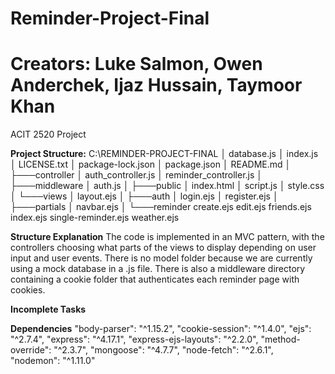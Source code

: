  # Reminder-Project-Final
# Creators: Luke Salmon, Owen Anderchek, Ijaz Hussain, Taymoor Khan


ACIT 2520 Project

**Project Structure:**
C:\REMINDER-PROJECT-FINAL
│   database.js
│   index.js
│   LICENSE.txt
│   package-lock.json
│   package.json
│   README.md
│
├───controller
│       auth_controller.js
│       reminder_controller.js
│
├───middleware
│       auth.js
│
├───public
│       index.html
│       script.js
│       style.css
│
└───views
    │   layout.ejs
    │
    ├───auth
    │       login.ejs
    │       register.ejs
    │
    ├───partials
    │       navbar.ejs
    │
    └───reminder
            create.ejs
            edit.ejs
            friends.ejs
            index.ejs
            single-reminder.ejs
            weather.ejs

**Structure Explanation**
The code is implemented in an MVC pattern, with the controllers choosing what parts of the views to display depending on user input and user events. There is no model folder because we are currently using a mock database in a .js file. There is also a middleware directory containing a cookie folder that authenticates each reminder page with cookies. 

**Incomplete Tasks**


**Dependencies**
"body-parser": "^1.15.2",
"cookie-session": "^1.4.0",
"ejs": "^2.7.4",
"express": "^4.17.1",
"express-ejs-layouts": "^2.2.0",
"method-override": "^2.3.7",
"mongoose": "^4.7.7",
"node-fetch": "^2.6.1",
"nodemon": "^1.11.0"

